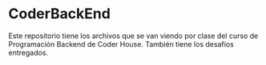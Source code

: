 # CoderBackEnd

Este repositorio tiene los archivos que se van viendo por clase del curso de Programación Backend de Coder House.
También tiene los desafios entregados.

